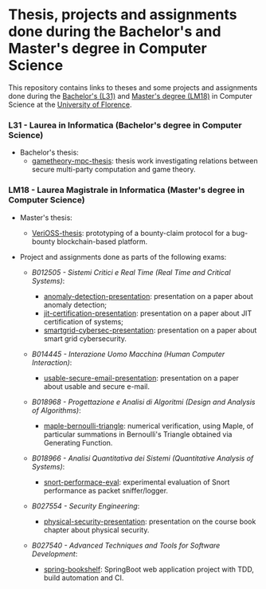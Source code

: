 # Thesis, projects and assignments done during the Bachelor's and Master's degree in Computer Science

This repository contains links to theses and some projects and assignments done during the [Bachelor's (L31)](https://www.informatica.unifi.it/) and [Master's degree (LM18)](https://www.informaticamagistrale.unifi.it/) in Computer Science at the [University of Florence](https://www.unifi.it/).

### L31 - Laurea in Informatica (Bachelor's degree in Computer Science)
  - Bachelor's thesis:
    - [gametheory-mpc-thesis](https://github.com/FrancescoMucci/gametheory-mpc-thesis): thesis work investigating relations between secure multi-party
computation and game theory.

### LM18 - Laurea Magistrale in Informatica (Master's degree in Computer Science)
  - Master's thesis:
    - [VeriOSS-thesis](https://github.com/FrancescoMucci/VeriOSS-thesis): prototyping of a bounty-claim protocol for a bug-bounty blockchain-based platform.

  - Project and assignments done <!-- for the Master's degree in Computer Science --> as parts of the following exams:
    - *B012505 - Sistemi Critici e Real Time (Real Time and Critical Systems)*:
      - [anomaly-detection-presentation](https://github.com/FrancescoMucci/anomaly-detection-presentation): presentation on a paper about anomaly detection;
      - [jit-certification-presentation](https://github.com/FrancescoMucci/jit-certification-presentation): presentation on a paper about JIT certification of systems;
      - [smartgrid-cybersec-presentation](https://github.com/FrancescoMucci/smartgrid-cybersec-presentation): presentation on a paper about smart grid cybersecurity.
  
    - *B014445 - Interazione Uomo Macchina (Human Computer Interaction)*:
      - [usable-secure-email-presentation](https://github.com/FrancescoMucci/usable-secure-email-presentation): presentation on a paper about usable and secure e-mail.
  
    - *B018968 - Progettazione e Analisi di Algoritmi (Design and Analysis of Algorithms)*:
      - [maple-bernoulli-triangle](https://github.com/FrancescoMucci/maple-bernoulli-triangle): numerical verification, using Maple, of particular summations in Bernoulli's Triangle obtained via Generating Function.

    - *B018966 - Analisi Quantitativa dei Sistemi (Quantitative Analysis of Systems)*:
      - [snort-performace-eval](https://github.com/FrancescoMucci/snort-performace-eval): experimental evaluation of Snort performance as packet sniffer/logger.

    - *B027554 - Security Engineering*:
      - [physical-security-presentation](https://github.com/FrancescoMucci/physical-security-presentation): presentation on the course book chapter about physical security.

    - *B027540 - Advanced Techniques and Tools for Software Development*:
      - [spring-bookshelf](https://github.com/FrancescoMucci/spring-bookshelf): SpringBoot web application project with TDD, build automation and CI.
